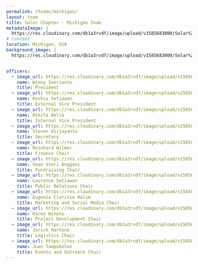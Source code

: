 ```yaml
---
permalink: /teams/michigan/
layout: team
title: Solar Chapter - Michigan Team
metadataImage: |
  https://res.cloudinary.com/db1a3rvdf/image/upload/v1585683000/Solar%20Chapter%20Website/teams_page/michigan/FALL_19_TEAM_PHOTO/michigan_team_2_sqcc6t.jpg
# Content
location: Michigan, USA
background_image: |
  https://res.cloudinary.com/db1a3rvdf/image/upload/v1585683000/Solar%20Chapter%20Website/teams_page/michigan/FALL_19_TEAM_PHOTO/michigan_team_2_sqcc6t.jpg


officers:
  - image_url: https://res.cloudinary.com/db1a3rvdf/image/upload/v1585683011/Solar%20Chapter%20Website/teams_page/michigan/FALL_19_TEAM_PHOTO/Winny_Soerianto_p6nyo4.jpg
    name: Winny Soerianto
    title: President
  - image_url: https://res.cloudinary.com/db1a3rvdf/image/upload/v1585683009/Solar%20Chapter%20Website/teams_page/michigan/FALL_19_TEAM_PHOTO/Keshia_Samantha_Setiawan_alddni.jpg
    name: Keshia Setiawan
    title: External Vice President
  - image_url: https://res.cloudinary.com/db1a3rvdf/image/upload/v1585683000/Solar%20Chapter%20Website/teams_page/michigan/FALL_19_TEAM_PHOTO/Nikita_Bella_esfui9.jpg
    name: Nikita Bella
    title: Internal Vice President
  - image_url: https://res.cloudinary.com/db1a3rvdf/image/upload/v1585682999/Solar%20Chapter%20Website/teams_page/michigan/FALL_19_TEAM_PHOTO/Steven_Dirjayanto_vcsqef.jpg
    name: Steven Dirjayanto
    title: Secretary
  - image_url: https://res.cloudinary.com/db1a3rvdf/image/upload/v1585683013/Solar%20Chapter%20Website/teams_page/michigan/FALL_19_TEAM_PHOTO/Reinhard_Wilmer_m8jhnf.jpg
    name: Reinhard Wilmer
    title: Finance Chair
  - image_url: https://res.cloudinary.com/db1a3rvdf/image/upload/v1585683014/Solar%20Chapter%20Website/teams_page/michigan/FALL_19_TEAM_PHOTO/Sean_Vieri_Anggani_hcrcz0.jpg
    name: Sean Vieri Anggani
    title: Fundraising Chair
  - image_url: https://res.cloudinary.com/db1a3rvdf/image/upload/v1585683014/Solar%20Chapter%20Website/teams_page/michigan/FALL_19_TEAM_PHOTO/Laurence_Setiawan_n6w3oh.jpg
    name: Laurence Setiawan
    title: Public Relations Chair
  - image_url: https://res.cloudinary.com/db1a3rvdf/image/upload/v1585683013/Solar%20Chapter%20Website/teams_page/michigan/FALL_19_TEAM_PHOTO/Clarissa_Halim_hj4cvu.jpg
    name: Eugenia Clarissa Halim
    title: Marketing and Social Media Chair
  - image_url: https://res.cloudinary.com/db1a3rvdf/image/upload/v1585683003/Solar%20Chapter%20Website/teams_page/michigan/FALL_19_TEAM_PHOTO/Karen_Winoto_z03kox.jpg
    name: Karen Winoto
    title: Project Development Chair
  - image_url: https://res.cloudinary.com/db1a3rvdf/image/upload/v1585683010/Solar%20Chapter%20Website/teams_page/michigan/FALL_19_TEAM_PHOTO/Jerick_Hartono_xpu9t4.jpg
    name: Jerick Hartono
    title: Logistics Chair
  - image_url: https://res.cloudinary.com/db1a3rvdf/image/upload/v1585683015/Solar%20Chapter%20Website/teams_page/michigan/FALL_19_TEAM_PHOTO/Juan_Tampubolon_v8csof.jpg
    name: Juan Tampubolon
    title: Events and Outreach Chair
---
```

